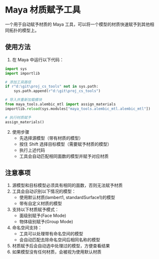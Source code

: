 # Maya 材质赋予工具

一个用于自动赋予材质的 Maya 工具，可以将一个模型的材质快速赋予到其他相同拓扑的模型上。

## 使用方法

1. 在 Maya 中运行以下代码：

```python
import sys
import importlib

# 添加工具路径
if r"d:\git\proj_cs_tools" not in sys.path:
    sys.path.append(r"d:\git\proj_cs_tools")

# 导入并重新加载模块
from maya_tools.alembic_mtl import assign_materials
importlib.reload(sys.modules["maya_tools.alembic_mtl.alembic_mtl"])

# 执行材质赋予
assign_materials()
```

2. 使用步骤
    - 先选择源模型（带有材质的模型）
    - 按住 Shift 选择目标模型（需要赋予材质的模型）
    - 执行上述代码
    - 工具会自动匹配相同面数的模型并赋予对应材质

## 注意事项

1. 源模型和目标模型必须具有相同的面数，否则无法赋予材质
2. 工具会自动识别以下情况的模型：
   - 使用默认材质(lambert1, standardSurface1)的模型
   - 带有自定义材质的模型
3. 支持以下材质赋予模式：
   - 面级别赋予(Face Mode)
   - 物体级别赋予(Group Mode)
4. 命名空间支持：
   - 工具可以处理带有命名空间的模型
   - 会自动匹配去除命名空间后相同名称的模型
5. 材质赋予后会自动选中处理过的模型，方便查看结果
6. 如果模型没有任何材质，会被视为使用默认材质